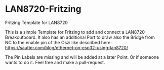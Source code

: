 # LAN8720-Fritzing
Fritzing Template for LAN8720

This is a simple Template for Fritzing to add and connect a LAN8720 Breakoutboard.
It also has an additional Port to draw also the Bridge from NC to the enable pin of the Oszi like described here:
https://sautter.com/blog/ethernet-on-esp32-using-lan8720/

The Pin Labels are missing and will be added at a later Point. Or if someone wants to do it. Feel free and make a pull-request.